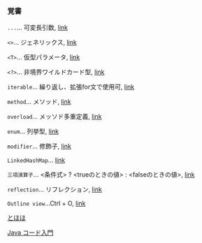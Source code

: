 ### 覚書
```...```... 可変長引数, [link](https://qiita.com/ponsuke0531/items/f0fc923cdbf2ed987013)

```<>```... ジェネリックス, [link](https://java-code.jp/156)

```<T>```... 仮型パラメータ, [link](https://qiita.com/rodentia6/items/b36d134fa24867ba4d63)

```<?>```... 非境界ワイルドカード型, [link](https://qiita.com/pebblip/items/1206f866980f2ff91e77)

```iterable```... 繰り返し、拡張for文で使用可, [link](https://engineer-club.jp/java-foreach)

```method```... メソッド, [link](https://java-code.jp/95)

```overload```... メッソド多重定義, [link](https://qiita.com/Co_Pilot/items/1b1e337a6a8ac4ff79b4)

```enum```... 列挙型, [link](https://java-code.jp/category/enum)

```modifier```... 修飾子, [link](http://www.tohoho-web.com/java/modifier.htm)

```LinkedHashMap```... [link](https://qiita.com/wakka0014/items/9415a47eabf43b3aa0ff)

```三項演算子```... <条件式> ? <trueのときの値> : <falseのときの値>, [link](https://qiita.com/ikemo/items/f81f08055bb873b4d648)

```reflection```... リフレクション, [link](https://www.sejuku.net/blog/33252)

```Outline view```...Ctrl + O, [link](https://so-zou.jp/software/tech/tool/ide/eclipse/view/general/outline/)

[とほほ](http://www.tohoho-web.com/java/index.htm)

[Java コード入門](https://java-code.jp/)
